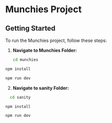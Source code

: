 # Munchies Project

## Getting Started

To run the Munchies project, follow these steps:

1. **Navigate to Munchies Folder:**

   ```sh
   cd munchies
   ```

```sh
npm install
```

```sh
npm run dev
```

2. **Navigate to sanity Folder:**

```sh
  cd sanity
```

```sh
npm install
```

```sh
npm run dev
```
